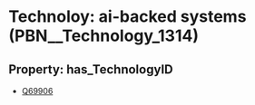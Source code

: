 # Technoloy: __ai-backed systems__ (PBN__Technology_1314)

## Property: has_TechnologyID

* [Q69906](Q69906)

